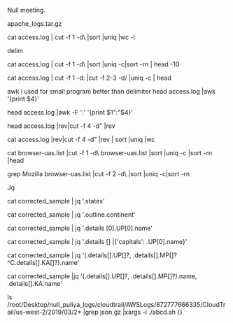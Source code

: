 Null meeting.

apache_logs.tar.gz

cat  access.log | cut -f 1 -d\ |sort |uniq |wc -l



delim

cat  access.log | cut -f 1 -d\ |sort |uniq -c|sort -rn | head -10

cat  access.log | cut -f 1 -d: |cut -f 2-3 -d/ |uniq -c | head


awk i used for small program better than delimiter
head access.log |awk '{print $4}'

head access.log |awk -F ':' '{print $1":"$4}'


head access.log |rev|cut -f 4 -d\" |rev

cat access.log |rev|cut -f 4 -d\" |rev | sort |uniq |wc

cat browser-uas.list |cut -f 1 -d\ browser-uas.list |sort |uniq -c |sort -rn |head

grep Mozilla browser-uas.list |cut -f 2 -d\ |sort |uniq -c|sort -rn


Jq


cat corrected_sample | jq '.states'

cat corrected_sample | jq '.outline.continent'

cat corrected_sample | jq '.details [0].UP[0].name'

cat corrected_sample | jq '.details [] |{'capitals': .UP[0].name}'

cat corrected_sample | jq '(.details[].UP[]?, .details[].MP[]?^C.details[].KA[]?).name'

cat corrected_sample |jq '(.details[].UP[]?, .details[].MP[]?).name, .details[].KA.name'



ls /root/Desktop/null_puliya_logs/cloudtrail/AWSLogs/872777666335/CloudTrail/us-west-2/2019/03/2* |grep json.gz |xargs -i ./abcd.sh {}





